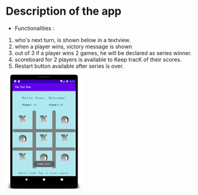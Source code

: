 # Description of the app

* Functionalities :
1. who's next turn, is shown below in a textview.
2. when a player wins, victory message is shown 
3. out of 3 if a player wins 2 games, he will be declared as series winner.
4. scoreboard for 2 players is available to Keep tracK of their scores.
5. Restart button available after series is over.

<img src=".\screenshots\draw_match.png" height=300 width=200>